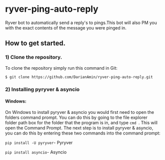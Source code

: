# ryver-ping-auto-reply

Ryver bot to automatically send a reply's to pings.This bot will also PM you with the exact contents of the message you were pinged in.

## How to get started.
### 1) Clone the repository.
To clone the repository simply run this command in Git:
```sh
$ git clone https://github.com/DarianAmin/ryver-ping-auto-reply.git
```
### 2) Installing pyryver & asyncio

#### Windows:
On Windows to install pyryver & asyncio you would first need to open the folders command prompt. You can do this by going to the file explorer folder path box for the folder that the program is in, and type ```cmd ```. This will open the Command Prompt. The next step is to install pyryver & asyncio, you can do this by entering these two commands into the command prompt: 

```pip install -U pyryver```- Pyryver

```pip install asyncio```- Asyncio


